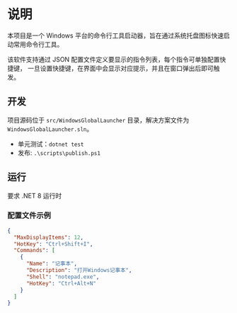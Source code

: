 # 说明

本项目是一个 Windows 平台的命令行工具启动器，旨在通过系统托盘图标快速启动常用命令行工具。

该软件支持通过 JSON 配置文件定义要显示的指令列表，每个指令可单独配置快捷键，
一旦设置快捷键，在界面中会显示对应提示，并且在窗口弹出后即可触发。

## 开发

项目源码位于 `src/WindowsGlobalLauncher` 目录，解决方案文件为 `WindowsGlobalLauncher.sln`。

* 单元测试：`dotnet test`
* 发布: `.\scripts\publish.ps1`

## 运行

要求 .NET 8 运行时

### 配置文件示例

```json
{
  "MaxDisplayItems": 12,
  "HotKey": "Ctrl+Shift+I",
  "Commands": [
    {
      "Name": "记事本",
      "Description": "打开Windows记事本",
      "Shell": "notepad.exe",
      "HotKey": "Ctrl+Alt+N"
    }
  ]
}
```
